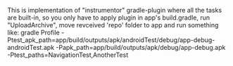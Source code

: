 This is implementation of "instrumentor" gradle-plugin where all the tasks are built-in, so you only have to apply plugin in app's build.gradle, run "UploadArchive", move revceived 'repo' folder to app and run something like:
gradle Profile -Ptest_apk_path=app/build/outputs/apk/androidTest/debug/app-debug-androidTest.apk -Papk_path=app/build/outputs/apk/debug/app-debug.apk -Ptest_paths=NavigationTest,AnotherTest
